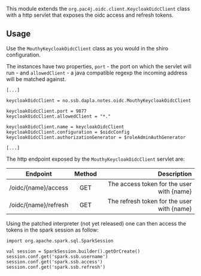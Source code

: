 
This module extends the `org.pac4j.oidc.client.KeycloakOidcClient` class with a http servlet that exposes the oidc access and refresh tokens. 

## Usage

Use the `MouthyKeycloakOidcClient` class as you would in the shiro configuration.

The instances have two properties, `port` - the port on which the servlet will run - and `allowedClient` - a java compatible regexp the incoming address will be matched against.

```
[...]

keycloakOidcClient = no.ssb.dapla.notes.oidc.MouthyKeycloakOidcClient

keycloakOidcClient.port = 9877
keycloakOidcClient.allowedClient = "*."

keycloakOidcClient.name = keycloakOidcClient
keycloakOidcClient.configuration = $oidcConfig
keycloakOidcClient.authorizationGenerator = $roleAdminAuthGenerator

[...]
```

The http endpoint exposed by the `MouthyKeycloakOidcClient` servlet are: 

| Endpoint              | Method        | Description  |
| --------------------- |:-------------:| ------------:|
| /oidc/{name}/access   | GET           | The access token for the user with {name} |
| /oidc/{name}/refresh  | GET           | The refresh token for the user with {name} |



Using the patched interpreter (not yet released) one can then access the tokens in the spark session as follow:

```
import org.apache.spark.sql.SparkSession

val session = SparkSession.builder().getOrCreate()
session.conf.get('spark.ssb.username')
session.conf.get('spark.ssb.access')
session.conf.get('spark.ssb.refresh')
```